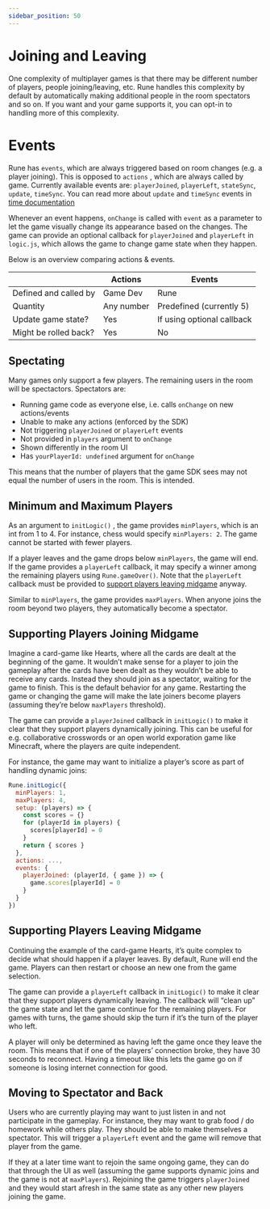 ```yaml
---
sidebar_position: 50
---
```


# Joining and Leaving

One complexity of multiplayer games is that there may be different number of players, people joining/leaving, etc. Rune handles this complexity by default by automatically making additional people in the room spectators and so on. If you want and your game supports it, you can opt-in to handling more of this complexity.

# Events

Rune has `events`, which are always triggered based on room changes (e.g. a player joining). This is opposed to `actions` , which are always called by game. Currently available events are: `playerJoined`, `playerLeft`, `stateSync`, `update`, `timeSync`. You can read more about `update` and `timeSync` events in [time documentation](using-time-in-your-game.md)

Whenever an event happens, `onChange` is called with `event` as a parameter to let the game visually change its appearance based on the changes. The game can provide an optional callback for `playerJoined` and `playerLeft` in `logic.js`, which allows the game to change game state when they happen.

Below is an overview comparing actions & events.

|                       | Actions    | Events                     |
| --------------------- | ---------- |----------------------------|
| Defined and called by | Game Dev   | Rune                       |
| Quantity              | Any number | Predefined (currently 5)   |
| Update game state?    | Yes        | If using optional callback |
| Might be rolled back? | Yes        | No                         |

## Spectating

Many games only support a few players. The remaining users in the room will be spectactors. Spectators are:

- Running game code as everyone else, i.e. calls `onChange` on new actions/events
- Unable to make any actions (enforced by the SDK)
- Not triggering `playerJoined` or `playerLeft` events
- Not provided in `players` argument to `onChange`
- Shown differently in the room UI
- Has `yourPlayerId: undefined` argument for `onChange`

This means that the number of players that the game SDK sees may not equal the number of users in the room. This is intended.

## Minimum and Maximum Players

As an argument to `initLogic()` , the game provides `minPlayers`, which is an int from 1 to 4. For instance, chess would specify `minPlayers: 2`. The game cannot be started with fewer players.

If a player leaves and the game drops below `minPlayers`, the game will end. If the game provides a `playerLeft` callback, it may specify a winner among the remaining players using `Rune.gameOver()`. Note that the `playerLeft` callback must be provided to [support players leaving midgame](joining-leaving.md) anyway.

Similar to `minPlayers`, the game provides `maxPlayers`. When anyone joins the room beyond two players, they automatically become a spectator.

## Supporting Players Joining Midgame

Imagine a card-game like Hearts, where all the cards are dealt at the beginning of the game. It wouldn’t make sense for a player to join the gameplay after the cards have been dealt as they wouldn’t be able to receive any cards. Instead they should join as a spectator, waiting for the game to finish. This is the default behavior for any game. Restarting the game or changing the game will make the late joiners become players (assuming they’re below `maxPlayers` threshold).

The game can provide a `playerJoined` callback in `initLogic()` to make it clear that they support players dynamically joining. This can be useful for e.g. collaborative crosswords or an open world exporation game like Minecraft, where the players are quite independent.

For instance, the game may want to initialize a player’s score as part of handling dynamic joins:

```jsx
Rune.initLogic({
  minPlayers: 1,
  maxPlayers: 4,
  setup: (players) => {
    const scores = {}
    for (playerId in players) {
      scores[playerId] = 0
    }
    return { scores }
  },
  actions: ...,
  events: {
    playerJoined: (playerId, { game }) => {
      game.scores[playerId] = 0
    }
  }
})
```

## Supporting Players Leaving Midgame

Continuing the example of the card-game Hearts, it’s quite complex to decide what should happen if a player leaves. By default, Rune will end the game. Players can then restart or choose an new one from the game selection.

The game can provide a `playerLeft` callback in `initLogic()` to make it clear that they support players dynamically leaving. The callback will “clean up” the game state and let the game continue for the remaining players. For games with turns, the game should skip the turn if it’s the turn of the player who left.

A player will only be determined as having left the game once they leave the room. This means that if one of the players’ connection broke, they have 30 seconds to reconnect. Having a timeout like this lets the game go on if someone is losing internet connection for good.

## Moving to Spectator and Back

Users who are currently playing may want to just listen in and not participate in the gameplay. For instance, they may want to grab food / do homework while others play. They should be able to make themselves a spectator. This will trigger a `playerLeft` event and the game will remove that player from the game.

If they at a later time want to rejoin the same ongoing game, they can do that through the UI as well (assuming the game supports dynamic joins and the game is not at `maxPlayers`). Rejoining the game triggers `playerJoined` and they would start afresh in the same state as any other new players joining the game.
